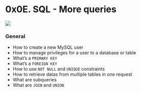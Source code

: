 # 0x0E. SQL - More queries

![](https://s3.amazonaws.com/intranet-projects-files/holbertonschool-higher-level_programming+/274/66988091.jpg)

### General

-   How to create a new MySQL user
-   How to manage privileges for a user to a database or table
-   What’s a `PRIMARY KEY`
-   What’s a `FOREIGN KEY`
-   How to use `NOT NULL` and `UNIQUE` constraints
-   How to retrieve datas from multiple tables in one request
-   What are subqueries
-   What are `JOIN` and `UNION`
